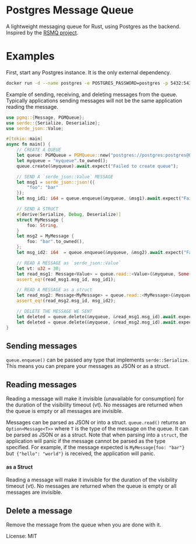 # Postgres Message Queue

A lightweight messaging queue for Rust, using Postgres as the backend.
Inspired by the [RSMQ project](https://github.com/smrchy/rsmq).

# Examples

First, start any Postgres instance. It is the only external dependency.

```bash
docker run -d --name postgres -e POSTGRES_PASSWORD=postgres -p 5432:5432 postgres
```

Example of sending, receiving, and deleting messages from the queue. Typically applications sending messages
will not be the same application reading the message.

```rust
use pgmq::{Message, PGMQueue};
use serde::{Serialize, Deserialize};
use serde_json::Value;

#[tokio::main]
async fn main() {
    // CREATE A QUEUE
    let queue: PGMQueue = PGMQueue::new("postgres://postgres:postgres@0.0.0.0:5432".to_owned()).await;
    let myqueue = "myqueue".to_owned();
    queue.create(&myqueue).await.expect("Failed to create queue");

    // SEND A `serde_json::Value` MESSAGE
    let msg1 = serde_json::json!({
        "foo": "bar"
    });
    let msg_id1: i64 = queue.enqueue(&myqueue, &msg1).await.expect("Failed to enqueue message");

    // SEND A STRUCT
    #[derive(Serialize, Debug, Deserialize)]
    struct MyMessage {
        foo: String,
    }
    let msg2 = MyMessage {
        foo: "bar".to_owned(),
    };
    let msg_id2: i64  = queue.enqueue(&myqueue, &msg2).await.expect("Failed to enqueue message");

    // READ A MESSAGE as `serde_json::Value`
    let vt: u32 = 30;
    let read_msg1: Message<Value> = queue.read::<Value>(&myqueue, Some(&vt)).await.expect("no messages in the queue!");
    assert_eq!(read_msg1.msg_id, msg_id1);

    // READ A MESSAGE as a struct
    let read_msg2: Message<MyMessage> = queue.read::<MyMessage>(&myqueue, Some(&vt)).await.expect("no messages in the queue!");
    assert_eq!(read_msg2.msg_id, msg_id2);

    // DELETE THE MESSAGE WE SENT
    let deleted = queue.delete(&myqueue, &read_msg1.msg_id).await.expect("Failed to delete message");
    let deleted = queue.delete(&myqueue, &read_msg2.msg_id).await.expect("Failed to delete message");
}
```
## Sending messages

`queue.enqueue()` can be passed any type that implements `serde::Serialize`. This means you can prepare your messages as JSON or as a struct.

## Reading messages
Reading a message will make it invisible (unavailable for consumption) for the duration of the visibility timeout (vt).
No messages are returned when the queue is empty or all messages are invisible.

Messages can be parsed as JSON or into a struct. `queue.read()` returns an `Option<Message<T>>`
where `T` is the type of the message on the queue. It can be parsed as JSON or as a struct.
Note that when parsing into a `struct`, the application will panic if the message cannot be
parsed as the type specified. For example, if the message expected is
`MyMessage{foo: "bar"}` but` {"hello": "world"}` is received, the application will panic.

#### as a Struct
Reading a message will make it invisible for the duration of the visibility timeout (vt).
No messages are returned when the queue is empty or all messages are invisible.

## Delete a message
Remove the message from the queue when you are done with it.

License: MIT
